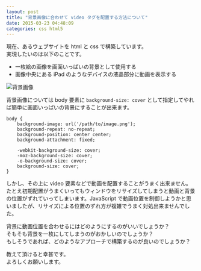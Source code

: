 ```yaml
---
layout: post
title: "背景画像に合わせて video タグを配置する方法について"
date: 2015-03-23 04:48:09
categories: css html5
---
```

<p>現在、あるウェブサイトを html と css で構築しています。<br>
実現したいのは以下のことです。</p>

<ul>
<li>一枚絵の画像を画面いっぱいの背景として使用する</li>
<li>画像中央にある iPad のようなデバイスの液晶部分に動画を表示する</li>
</ul>

<p><img src="https://i.stack.imgur.com/LYx2E.jpg" alt="背景画像"></p>

<p>背景画像については body 要素に <code>background-size: cover</code> として指定してやれば簡単に画面いっぱいの背景にすることが出来ます。</p>

<pre><code>body {
    background-image: url('/path/to/image.png');
    background-repeat: no-repeat;
    background-position: center center;
    background-attachment: fixed;

    -webkit-background-size: cover;
    -moz-background-size: cover;
    -o-background-size: cover;
    background-size: cover;
}
</code></pre>

<p>しかし、その上に video 要素などで動画を配置することがうまく出来ません。<br>
たとえ初期配置がうまくいってもウィンドウをリサイズしてしまうと動画と背景の位置がずれていってしまいます。JavaScript で動画位置を制御しようかと思いましたが、リサイズによる位置のずれ方が複雑でうまく対処出来ませんでした。</p>

<p>背景に動画位置を合わせるにはどのようにするのがいいでしょうか？<br>
そもそも背景を一枚にしてしまうのがおかしいのでしょうか？<br>
もしそうであれば、どのようなアプローチで構築するのが良いのでしょうか？</p>

<p>教えて頂けると幸甚です。<br>
よろしくお願いします。</p>
